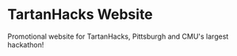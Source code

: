 # TartanHacks Website

Promotional website for TartanHacks, Pittsburgh and CMU's largest hackathon!
